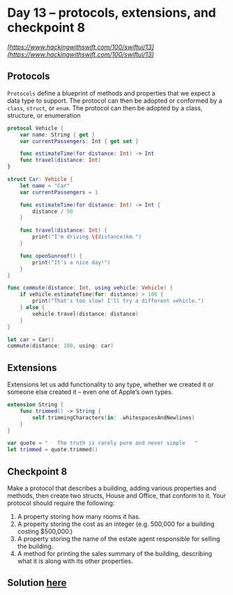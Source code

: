 # Day 13 – protocols, extensions, and checkpoint 8

_[https://www.hackingwithswift.com/100/swiftui/13](https://www.hackingwithswift.com/100/swiftui/13)_

## Protocols

`Protocols` define a blueprint of methods and properties that we expect a data type to support. The protocol can then be adopted or conformed by a `class`, `struct`, or `enum`. The protocol can then be adopted by a class, structure, or enumeration

```swift
protocol Vehicle {
    var name: String { get }
    var currentPassengers: Int { get set }

    func estimateTime(for distance: Int) -> Int
    func travel(distance: Int)
}

struct Car: Vehicle {
    let name = "Car"
    var currentPassengers = 1

    func estimateTime(for distance: Int) -> Int {
        distance / 50
    }

    func travel(distance: Int) {
        print("I'm driving \(distance)km.")
    }

    func openSunroof() {
        print("It's a nice day!")
    }
}

func commute(distance: Int, using vehicle: Vehicle) {
    if vehicle.estimateTime(for: distance) > 100 {
        print("That's too slow! I'll try a different vehicle.")
    } else {
        vehicle.travel(distance: distance)
    }
}

let car = Car()
commute(distance: 100, using: car)

```

## Extensions

Extensions let us add functionality to any type, whether we created it or someone else created it – even one of Apple’s own types.

```swift
extension String {
    func trimmed() -> String {
        self.trimmingCharacters(in: .whitespacesAndNewlines)
    }
}

var quote = "   The truth is rarely pure and never simple   "
let trimmed = quote.trimmed()

```

## Checkpoint 8

Make a protocol that describes a building, adding various properties and methods, then create two structs, House and Office, that conform to it. Your protocol should require the following:

1. A property storing how many rooms it has.
2. A property storing the cost as an integer (e.g. 500,000 for a building costing $500,000.)
3. A property storing the name of the estate agent responsible for selling the building.
4. A method for printing the sales summary of the building, describing what it is along with its other properties.

## Solution [here](Checkpoint8.playground/Contents.swift)
